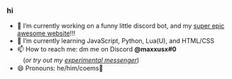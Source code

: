 ### hi

- 🔭 I’m currently working on a funny little discord bot, and my [super epic awesome website](https://maxxus.pages.dev)!!!
- 🌱 I’m currently learning JavaScript, Python, Lua(U), and HTML/CSS
- 📫 How to reach me: dm me on Discord **@maxxusx#0**ㅤㅤㅤㅤㅤㅤㅤㅤㅤㅤ(*or try out my* [*experimental messenger*](https://maxxus.pages.dev/message))
- 😄 Pronouns: he/him/coems🤑
